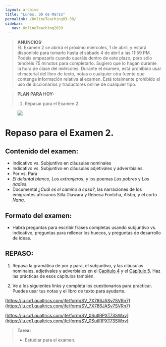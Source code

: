 ```yaml
---
layout: archive
title: "Lunes, 30 de Marzo"
permalink: /OnlineTeaching03-30/
sidebar:
   nav: OnlineTeaching2020
---
```


> **ANUNCIOS:**  
> EL Examen 2 se abrirá el próximo miércoles, 1 de abril, y estará disponible para tomarlo hasta el sábado 4 de abril a las 11:59 PM. Podéis empezarlo cuando queráis dentro de este plazo, pero sólo tendréis 75 minutos para completarlo. Sugiero que lo hagan durante la hora de clase del miércoles.
> Durante el examen, está prohibido usar el material del libro de texto, notas o cualquier otra fuente que contenga información relativa al examen. Está totalmente prohibido el uso de diccionarios y traductores online de cualquier tipo.


> **PLAN PARA HOY:**
> 1. Repasar para el Examen 2.

<figure style="width: 400px" class="align-right">
    <a href="https://sarroniz.github.io/S-280/images/meme10.jpg"><img src="https://sarroniz.github.io/S-280/images/meme10.jpg"></a>
</figure>

# Repaso para el Examen 2.

## Contenido del examen:
- Indicativo vs. Subjuntivo en cláusulas nominales
- Indicativo vs. Subjuntivo en cláusulas adjetivales y adverrbiales.
- Por vs. Para
- _El delantal blanco_, _Los extranjeros_, y los poemas _Los pobres_ y _Los nadies_.
- Documental _¿Cuál es el camino a casa?_, las narraciones de los emigrantes africanos Silla Diawara y Rebeca Fontcha, _Aisha_, y el corto _Nana_.

## Formato del examen:
- Habrá preguntas para escribir frases completas usando subjuntivo vs. indicativo, preguntas para rellenar los huecos, y preguntas de desarrollo de ideas.

## REPASO:

1. Repasa la gramática de por y para, el subjuntivo, y las cláusulas nominales, adjetivales y adverbiales en el [Capítulo 4](https://sarroniz.github.io/S-280/4/) y el [Capítulo 5](https://sarroniz.github.io/S-280/5/). Haz las prácticas de esos capítulos también.

2. Ve a los siguientes links y completa los cuestionarios para practicar. Puedes usar tus notas y el libro de texto para ayudarte.

[https://iu.co1.qualtrics.com/jfe/form/SV_7X786JASv7SVRn7](https://iu.co1.qualtrics.com/jfe/form/SV_7X786JASv7SVRn7)

[https://iu.co1.qualtrics.com/jfe/form/SV_0SutlRPXT73SWxv](https://iu.co1.qualtrics.com/jfe/form/SV_0SutlRPXT73SWxv)

> **Tarea:**
> - Estudiar para el examen.
